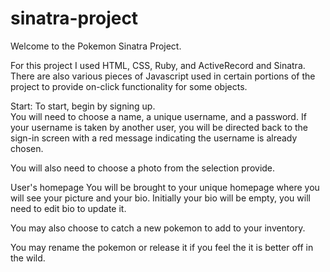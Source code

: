 # sinatra-project

Welcome to the Pokemon Sinatra Project.

For this project I used HTML, CSS, Ruby, and ActiveRecord and Sinatra.
There are also various pieces of Javascript used in certain portions of the project to provide on-click functionality for some objects.


Start:
To start, begin by signing up.  
You will need to choose a name, a unique username, and a password.
If your username is taken by another user, you will be directed back to the sign-in screen with a
red message indicating the username is already chosen.

You will also need to choose a photo from the selection provide.


User's homepage
You will be brought to your unique homepage where you will see your picture
and your bio.  Initially your bio will be empty, you will need to edit bio to update it.

You may also choose to catch a new pokemon to add to your inventory.

You may rename the pokemon or release it if you feel the it is better off in the wild.
